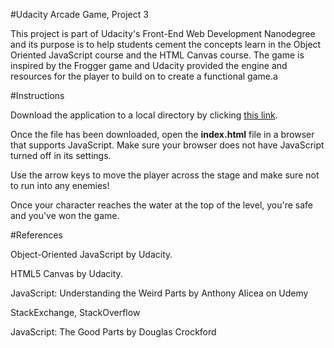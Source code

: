 #Udacity Arcade Game, Project 3

This project is part of Udacity's Front-End Web Development Nanodegree and its purpose is to help students cement the concepts learn in the Object Oriented JavaScript course and the HTML Canvas course. The game is inspired by the Frogger game and Udacity provided the engine and resources for the player to build on to create a functional game.a

#Instructions

Download the application to a local directory by clicking [this link](https://github.com/nathancleon/frontend-nanodegree-arcade-game.git). 

Once the file has been downloaded, open the **index.html** file in a browser that supports JavaScript. Make sure your browser does not have JavaScript turned off in its settings.

Use the arrow keys to move the player across the stage and make sure not to run into any enemies!

Once your character reaches the water at the top of the level, you're safe and you've won the game.


#References

Object-Oriented JavaScript by Udacity.

HTML5 Canvas by Udacity.

JavaScript: Understanding the Weird Parts by Anthony Alicea on Udemy

StackExchange, StackOverflow

JavaScript: The Good Parts by Douglas Crockford